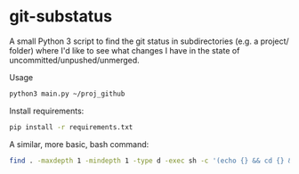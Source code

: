 # git-substatus

A small Python 3 script to find the git status in subdirectories (e.g. a project/ folder) where I'd like to see what changes I have in the state of uncommitted/unpushed/unmerged.

Usage
```bash
python3 main.py ~/proj_github
```

Install requirements:
```bash
pip install -r requirements.txt
```

A similar, more basic, bash command:
```bash
find . -maxdepth 1 -mindepth 1 -type d -exec sh -c '(echo {} && cd {} && git status -s && echo)' \;
```